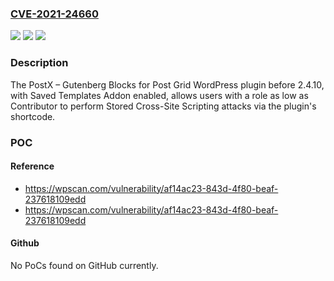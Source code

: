 ### [CVE-2021-24660](https://cve.mitre.org/cgi-bin/cvename.cgi?name=CVE-2021-24660)
![](https://img.shields.io/static/v1?label=Product&message=PostX%20%E2%80%93%20Gutenberg%20Blocks%20for%20Post%20Grid&color=blue)
![](https://img.shields.io/static/v1?label=Version&message=2.4.10%3C%202.4.10%20&color=brighgreen)
![](https://img.shields.io/static/v1?label=Vulnerability&message=CWE-79%20Cross-site%20Scripting%20(XSS)&color=brighgreen)

### Description

The PostX – Gutenberg Blocks for Post Grid WordPress plugin before 2.4.10, with Saved Templates Addon enabled, allows users with a role as low as Contributor to perform Stored Cross-Site Scripting attacks via the plugin's shortcode.

### POC

#### Reference
- https://wpscan.com/vulnerability/af14ac23-843d-4f80-beaf-237618109edd
- https://wpscan.com/vulnerability/af14ac23-843d-4f80-beaf-237618109edd

#### Github
No PoCs found on GitHub currently.

